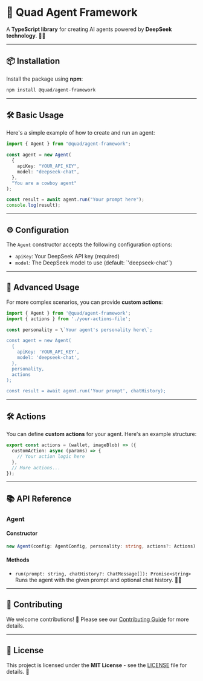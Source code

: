 # 🚀 Quad Agent Framework

A **TypeScript library** for creating AI agents powered by **DeepSeek technology**. 🤖✨

---

## 📦 Installation

Install the package using **npm**:

```bash
npm install @quad/agent-framework
```

---

## 🛠️ Basic Usage

Here's a simple example of how to create and run an agent:

```typescript
import { Agent } from "@quad/agent-framework";

const agent = new Agent(
  {
    apiKey: "YOUR_API_KEY",
    model: "deepseek-chat",
  },
  "You are a cowboy agent"
);

const result = await agent.run("Your prompt here");
console.log(result);
```

---

## ⚙️ Configuration

The `Agent` constructor accepts the following configuration options:

- `apiKey`: Your DeepSeek API key (required)
- `model`: The DeepSeek model to use (default: \`'deepseek-chat'\`)

---

## 🚀 Advanced Usage

For more complex scenarios, you can provide **custom actions**:

```typescript
import { Agent } from '@quad/agent-framework';
import { actions } from './your-actions-file';

const personality = \`Your agent's personality here\`;

const agent = new Agent(
  {
    apiKey: 'YOUR_API_KEY',
    model: 'deepseek-chat',
  },
  personality,
  actions
);

const result = await agent.run('Your prompt', chatHistory);
```

---

## 🛠️ Actions

You can define **custom actions** for your agent. Here's an example structure:

```typescript
export const actions = (wallet, imageBlob) => ({
  customAction: async (params) => {
    // Your action logic here
  },
  // More actions...
});
```

---

## 📚 API Reference

### Agent

#### Constructor

```typescript
new Agent(config: AgentConfig, personality: string, actions?: Actions)
```

#### Methods

- `run(prompt: string, chatHistory?: ChatMessage[]): Promise<string>`  
  Runs the agent with the given prompt and optional chat history. 💬📄

---

## 🤝 Contributing

We welcome contributions! 🙌 Please see our [Contributing Guide](CONTRIBUTING.md) for more details.

---

## 📜 License

This project is licensed under the **MIT License** - see the [LICENSE](LICENSE) file for details. 📄
